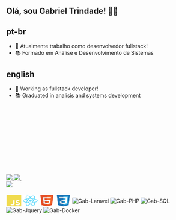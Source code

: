 ## Olá, sou Gabriel Trindade! 👋👋

## pt-br
- 🔭 Atualmente trabalho como desenvolvedor fullstack!
- 📚 Formado em Análise e Desenvolvimento de Sistemas

## english
- 🔭 Working as fullstack developer!
- 📚 Graduated in analisis and systems development
<br>

<div align="center" style="display: inline-block">
  <a href="https://github.com/Gabriel-Trindade">
    <img height="180em" src="https://github-readme-stats-pi-eight-87.vercel.app/api?username=Gabriel-Trindade&theme=dark&show_icons=true&hide_border=false&count_private=true&show_icons=true"/>
    <img height="180em" src="https://github-readme-stats-pi-eight-87.vercel.app/api/top-langs/?username=Gabriel-Trindade&layout=compact&langs_count=7&theme=dark"/>
    <img height="180em" serc="https://github-readme-stats-pi-eight-87.vercel.app/api?username=Gabriel-Trindade&theme=dark"/>
</div>
  
<br>
<div>
  <a href="https://www.linkedin.com/in/gabriel-trindadev/" target="_blank"><img src="https://img.shields.io/badge/-LinkedIn-%230077B5?style=for-the-badge&logo=linkedin&logoColor=white" target="_blank"></a> 
</div>
        
<div style="display: inline-block"><br>
  <img align="center" alt="Gab-Js" height="30" width="40" src="https://raw.githubusercontent.com/devicons/devicon/master/icons/javascript/javascript-plain.svg">
  <img align="center" alt="Gab-React" height="30" width="40" src="https://raw.githubusercontent.com/devicons/devicon/master/icons/react/react-original.svg">
  <img align="center" alt="Gab-HTML" height="30" width="40" src="https://raw.githubusercontent.com/devicons/devicon/master/icons/html5/html5-original.svg">
  <img align="center" alt="Gab-CSS" height="30" width="40" src="https://raw.githubusercontent.com/devicons/devicon/master/icons/css3/css3-original.svg">
  <img align="center" alt="Gab-Laravel" height="30" width="40" src="https://cdn.jsdelivr.net/gh/devicons/devicon@latest/icons/laravel/laravel-original.svg" />
  <img align="center" alt="Gab-PHP" height="40" width="40" src="https://cdn.jsdelivr.net/gh/devicons/devicon/icons/php/php-original.svg" />
  <img align="center" alt="Gab-SQL" height="40" width="40" src="https://cdn.jsdelivr.net/gh/devicons/devicon/icons/mysql/mysql-original-wordmark.svg" />
  <img align="center" alt="Gab-Jquery" height="40" width="40" src="https://cdn.jsdelivr.net/gh/devicons/devicon@latest/icons/jquery/jquery-original.svg" />
  <img align="center" alt="Gab-Docker" height="40" width="40" src="https://cdn.jsdelivr.net/gh/devicons/devicon@latest/icons/docker/docker-plain.svg" />
</div>
<br>

